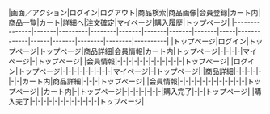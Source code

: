 |画面／アクション|ログイン|ログアウト|商品検索|商品画像|会員登録|カート内|商品一覧|カート|詳細へ|注文確定|マイページ|購入履歴|トップページ|
|---------------|-------|---------|--------|-------|-------|-------|-------|-----|-------------|------|-------|--------|--------|----------|
|トップページ|ログイン|トップページ|トップページ|商品詳細|会員情報|カート内|トップページ|-|-|-|-|マイページ|-|トップページ|
|会員情報|-|-|-|-|-|-|-|-|-|-|-|-|トップページ|
|ログイン|トップページ|-|-|-|-|-|-|-|-|-|マイページ|-|トップページ|
|商品詳細|-|-|-|-|-|-|-|カート内|商品詳細|-|-|-|トップページ|
|会員情報|-|-|-|-|-|-|-|-|-|-|-|-|トップページ|
|カート内|-|トップページ|-|-|-|-|-|-|-|購入完了|-|-|トップページ|
|購入完了|-|-|-|-|-|-|-|-|-|-|-|-|トップページ|
